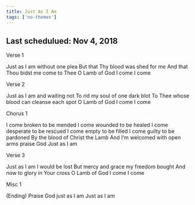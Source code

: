 ```yaml
---
title: Just As I Am
tags: ['no-themes']
---
```


## Last schedulued: Nov 4, 2018          

Verse 1

Just as I am without one plea
But that Thy blood was shed for me
And that Thou bidst me come to Thee
O Lamb of God I come I come

Verse 2

Just as I am and waiting not
To rid my soul of one dark blot
To Thee whose blood can cleanse each spot
O Lamb of God I come I come

Chorus 1

I come broken to be mended
I come wounded to be healed
I come desperate to be rescued
I come empty to be filled
I come guilty to be pardoned
By the blood of Christ the Lamb
And I'm welcomed with open arms praise God
Just as I am

Verse 3

Just as I am I would be lost
But mercy and grace my freedom bought
And now to glory in Your cross
O Lamb of God I come I come

Misc 1

(Ending)
Praise God just as I am
Just as I am
